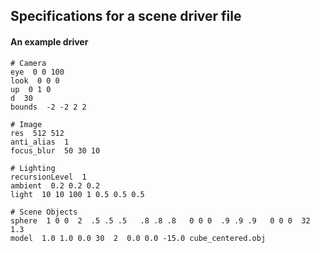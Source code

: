 ## Specifications for a scene driver file

#### An example driver
```
# Camera
eye  0 0 100
look  0 0 0
up  0 1 0
d  30
bounds  -2 -2 2 2

# Image
res  512 512
anti_alias  1
focus_blur  50 30 10

# Lighting
recursionLevel  1
ambient  0.2 0.2 0.2
light  10 10 100 1 0.5 0.5 0.5

# Scene Objects
sphere  1 0 0  2  .5 .5 .5   .8 .8 .8   0 0 0  .9 .9 .9   0 0 0  32  1.3
model  1.0 1.0 0.0 30  2  0.0 0.0 -15.0 cube_centered.obj
```
